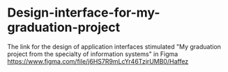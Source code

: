 # Design-interface-for-my-graduation-project
The link for the design of application interfaces stimulated "My graduation project from the specialty of information systems" in Figma
https://www.figma.com/file/j6HS7R9mLcYr46TzjrUMB0/Haffez
